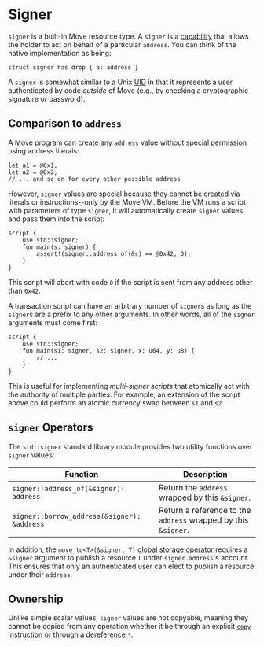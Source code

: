 # Signer

`signer` is a built-in Move resource type. A `signer` is a
[capability](https://en.wikipedia.org/wiki/Object-capability_model) that allows the holder to act on
behalf of a particular `address`. You can think of the native implementation as being:

```move
struct signer has drop { a: address }
```

A `signer` is somewhat similar to a Unix [UID](https://en.wikipedia.org/wiki/User_identifier) in
that it represents a user authenticated by code _outside_ of Move (e.g., by checking a cryptographic
signature or password).

## Comparison to `address`

A Move program can create any `address` value without special permission using address literals:

```move
let a1 = @0x1;
let a2 = @0x2;
// ... and so on for every other possible address
```

However, `signer` values are special because they cannot be created via literals or
instructions--only by the Move VM. Before the VM runs a script with parameters of type `signer`, it
will automatically create `signer` values and pass them into the script:

```move
script {
    use std::signer;
    fun main(s: signer) {
        assert!(signer::address_of(&s) == @0x42, 0);
    }
}
```

This script will abort with code `0` if the script is sent from any address other than `0x42`.

A transaction script can have an arbitrary number of `signer`s as long as the `signer`s are a prefix
to any other arguments. In other words, all of the `signer` arguments must come first:

```move
script {
    use std::signer;
    fun main(s1: signer, s2: signer, x: u64, y: u8) {
        // ...
    }
}
```

This is useful for implementing _multi-signer scripts_ that atomically act with the authority of
multiple parties. For example, an extension of the script above could perform an atomic currency
swap between `s1` and `s2`.

## `signer` Operators

The `std::signer` standard library module provides two utility functions over `signer` values:

| Function                                    | Description                                                    |
|---------------------------------------------|----------------------------------------------------------------|
| `signer::address_of(&signer): address`      | Return the `address` wrapped by this `&signer`.                |
| `signer::borrow_address(&signer): &address` | Return a reference to the `address` wrapped by this `&signer`. |

In addition, the `move_to<T>(&signer, T)` [global storage operator](./global-storage-operators.md)
requires a `&signer` argument to publish a resource `T` under `signer.address`'s account. This
ensures that only an authenticated user can elect to publish a resource under their `address`.

## Ownership

Unlike simple scalar values, `signer` values are not copyable, meaning they cannot be copied from
any operation whether it be through an explicit [`copy`](./variables.md#move-and-copy) instruction
or through a [dereference `*`](./references.md#reading-and-writing-through-references).

